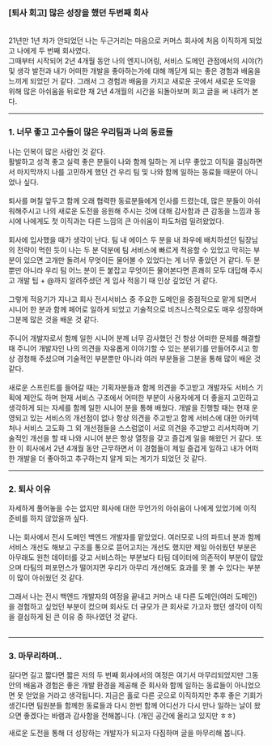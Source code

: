 ### [퇴사 회고] 많은 성장을 했던 두번째 회사
<br>
21년만 1년 차가 안되었던 나는 두근거리는 마음으로 커머스 회사에 처음 이직하게 되었고 나에게 두 번째 회사였다.
<br>
그때부터 시작되어 2년 4개월 동안 나의 엔지니어링, 서비스 도메인 관점에서의 시야(?) 및 생각 발전과 내가 어떠한 개발을 좋아하는가에 대해 깨닫게 되는 좋은 경험과 배움을 느끼게 되었던 거 같다.
그래서 그 경험과 배움을 가지고 새로운 곳에서 새로운 도약을 위해 많은 아쉬움을 뒤로한 채 2년 4개월의 시간을 되돌아보며 회고 글을 써 내려가 본다.

---

### 1. 너무 좋고 고수들이 많은 우리팀과 나의 동료들

나는 인복이 많은 사람인 것 같다. <br>
활발하고 성격 좋고 실력 좋은 분들이 나와 함께 일하는 게 너무 좋았고 이직을 결심하면서 마지막까지 나를 고민하게 했던 건 우리 팀 및 나와 함께 일하는 동료들 때문이 아니었나 싶다.
<br>
<br>
퇴사를 며칠 앞두고 함께 오래 협력한 동료분들에게 인사를 드렸는데, 많은 분들이 아쉬워해주시고 나의 새로운 도전을 응원해 주시는 것에 대해 감사함과 큰 감동을 느낌과 동시에 나에게도 첫 이직과는 다른 느낌의 큰 아쉬움이 파도처럼 밀려왔었다.
<br>
<br>
회사에 입사했을 때가 생각이 난다. 팀 내 에이스 두 분을 내 좌우에 배치하셨던 팀장님의 전략이 먹힌 듯이 나는 두 분 덕분에 팀 서비스에 빠르게 적응할 수 있었고 막히는 부분이 있으면 고개만 돌려서 무엇이든 물어볼 수 있었다는 게 너무 좋았던 거 같다.
두 분뿐만 아니라 우리 팀 어느 분이 든 붙잡고 무엇이든 물어본다면 흔쾌히 모두 대답해 주시고 개발 팁 + @까지 알려주셨던 게 입사 적응기 때 인상 깊었던 거 같다.
<br>
<br>
그렇게 적응기가 지나고 회사 전시서비스 중 주요한 도메인을 중점적으로 맡게 되면서 시니어 한 분과 함께 페어로 일하게 되었고 기술적으로 비즈니스적으로도 매우 성장하며 그분께 많은 것을 배운 것 같다.
<br>
<br>
주니어 개발자로서 함께 일한 시니어 분께 너무 감사했던 건 항상 어떠한 문제를 해결할 때 주니어 개발자인 나의 의견을 자유롭게 이야기할 수 있는 분위기를 만들어주시고 항상 경청해 주셨으며 기술적인 부분뿐만 아니라 여러 부분들을 그분을 통해 많이 배운 것 같다.
<br>
<br>
새로운 스프린트를 들어갈 때는 기획자분들과 함께 의견을 주고받고 개발자도 서비스 기획에 제안도 하며 현재 서비스 구조에서 어떠한 부분이 사용자에게 더 좋을지 고민하고 생각하게 되는 자세를 함께 일한 시니어 분을 통해 배웠다.
개발을 진행할 때는 현재 운영되고 있는 서비스의 개선점이 없나 항상 의견을 주고받고 함께 서비스에 대한 아키텍처나 서비스 고도화 그 외 개선점들을 스스럼없이 서로 의견을 주고받고 리서치하며 기술적인 개선을 할 때 나와 시니어 분은 항상 열정을 갖고 즐겁게 일을 해왔던 거 같다.
또한 이 회사에서 2년 4개월 동안 근무하면서 이 경험들이 제일 즐겁게 일하고 내가 어떠한 개발을 더 좋아하고 추구하는지 알게 되는 계기가 되었던 것 같다.

---

### 2. 퇴사 이유
자세하게 풀어놓을 수는 없지만 회사에 대한 무언가의 아쉬움이 나에게 있었기에 이직 준비를 하지 않았을까 싶다.
<br>
<br>
나는 회사에서 전시 도메인 백엔드 개발자를 맡았었다.
여러모로 나의 파트너 분과 함께 서비스 개선도 해보고 구조를 통으로 뜯어고치는 개선도 했지만 제일 아쉬웠던 부분은 아무래도 원천 데이터를 갖고 서비스하는 부분보다 타팀 데이터에 의존적이 부분이 많았으며 타팀의 퍼포먼스가 떨어지면 우리가 아무리 개선해도 효과를 못 볼 수 있다는 부분이 많이 아쉬웠던 것 같다.
<br>
<br>
그래서 나는 전시 백엔드 개발자의 여정을 끝내고 커머스 내 다른 도메인(여러 도메인)을 경험하고 싶었던 부분이 컸으며 회사도 더 규모가 큰 회사로 가고자 했던 생각이 이직을 결심하게 된 큰 이유 중 하나였던 것 같다.
<br>
<br>

---

### 3. 마무리하며..
길다면 길고 짧다면 짧은 저의 두 번째 회사에서의 여정은 여기서 마무리되었지만 그동안의 배움과 경험은 좋은 개발 환경을 제공해 준 회사와 함께 일하는 동료들이 아니었으면 못 얻었을 거라고 생각됩니다.
지금은 홀로 다른 곳으로 이직하지만 추후 좋은 기회가 생긴다면 팀원분들 함께한 동료들과 다시 한번 함께 어디선가 다시 만나 일하는 날이 왔으면 좋겠다는 바램과 감사함을 전해봅니다. (개인 공간에 올리고 있지만 ㅎㅎ)

새로운 도전을 통해 더 성장하는 개발자가 되고자 다짐하며 글을 마무리해 봅니다.




